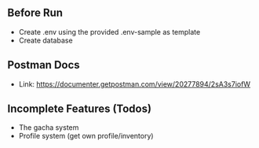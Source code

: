 ## Before Run
* Create .env using the provided .env-sample as template
* Create database

## Postman Docs
* Link: https://documenter.getpostman.com/view/20277894/2sA3s7iofW

## Incomplete Features (Todos)
* The gacha system
* Profile system (get own profile/inventory)